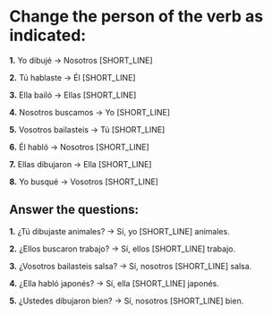 # Change the person of the verb as indicated:

**1.** Yo dibujé → Nosotros [SHORT_LINE]

**2.** Tú hablaste → Él [SHORT_LINE]

**3.** Ella bailó → Ellas [SHORT_LINE]

**4.** Nosotros buscamos → Yo [SHORT_LINE]

**5.** Vosotros bailasteis → Tú [SHORT_LINE]

**6.** Él habló → Nosotros [SHORT_LINE]

**7.** Ellas dibujaron → Ella [SHORT_LINE]

**8.** Yo busqué → Vosotros [SHORT_LINE]

## Answer the questions:

**1.** ¿Tú dibujaste animales? → Sí, yo [SHORT_LINE] animales.

**2.** ¿Ellos buscaron trabajo? → Sí, ellos [SHORT_LINE] trabajo.

**3.** ¿Vosotros bailasteis salsa? → Sí, nosotros [SHORT_LINE] salsa.

**4.** ¿Ella habló japonés? → Sí, ella [SHORT_LINE] japonés.

**5.** ¿Ustedes dibujaron bien? → Sí, nosotros [SHORT_LINE] bien.